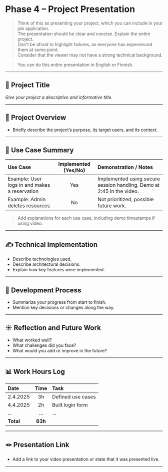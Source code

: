 # Phase 4 – Project Presentation

> Think of this as presenting your project, which you can include in your job application.  
> The presentation should be clear and concise. Explain the entire project.  
> Don't be afraid to highlight failures, as everyone has experienced them at some point.  
> Consider that the viewer may not have a strong technical background.  

> You can do this entire presentation in English or Finnish.

---

## 🎯 Project Title
*Give your project a descriptive and informative title.*

---

## 📝 Project Overview
- Briefly describe the project’s purpose, its target users, and its context.

---

## 📌 Use Case Summary

| Use Case | Implemented (Yes/No) | Demonstration / Notes |
|:---|:---:|:---|
| Example: User logs in and makes a reservation | Yes | Implemented using secure session handling. Demo at 2:45 in the video. |
| Example: Admin deletes resources | No | Not prioritized, possible future work. |

> Add explanations for each use case, including demo timestamps if using video.

---

## ✍️ Technical Implementation
- Describe technologies used.
- Describe architectural decisions.
- Explain how key features were implemented.

---

## 🚂 Development Process
- Summarize your progress from start to finish.
- Mention key decisions or changes along the way.

---

## ☀️ Reflection and Future Work
- What worked well?
- What challenges did you face?
- What would you add or improve in the future?

---

## 📊 Work Hours Log

| Date | Time | Task |
|:---|:---:|:---|
| 2.4.2025 | 3h | Defined use cases |
| 4.4.2025 | 2h | Built login form |
| ... | ... | ... |
| **Total** | **63h** | |

---

## 🪢 Presentation Link
- Add a link to your video presentation or state that it was presented live.

---
